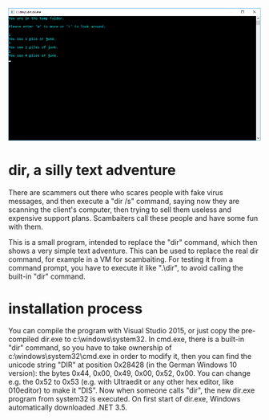 ![screenshot](screenshot.png?raw=true "Title")
# dir, a silly text adventure

There are scammers out there who scares people with fake virus messages, and then execute a "dir /s" command, saying now they are scanning the client's computer, then trying to sell them useless and expensive support plans. Scambaiters call these people and have some fun with them.

This is a small program, intended to replace the "dir" command, which then shows a very simple text adventure. This can be used to replace the real dir command, for example in a VM for scambaiting. For testing it from a command prompt, you have to execute it like ".\dir", to avoid calling the built-in "dir" command.

# installation process

You can compile the program with Visual Studio 2015, or just copy the pre-compiled dir.exe to c:\windows\system32. In cmd.exe, there is a built-in "dir" command, so you have to take ownership of c:\windows\system32\cmd.exe in order to modify it, then you can find the unicode string "DIR" at position 0x28428 (in the German Windows 10 version): the bytes 0x44, 0x00, 0x49, 0x00, 0x52, 0x00. You can change e.g. the 0x52 to 0x53 (e.g. with Ultraedit or any other hex editor, like 010editor) to make it "DIS". Now when someone calls "dir", the new dir.exe program from system32 is executed. On first start of dir.exe, Windows automatically downloaded .NET 3.5.
